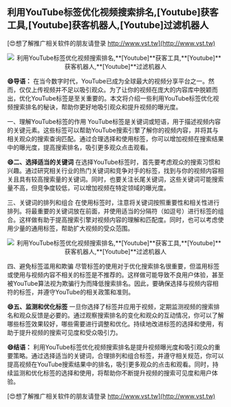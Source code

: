 ## **利用YouTube标签优化视频搜索排名,**[Youtube]**获客工具,**[Youtube]**获客机器人,**[Youtube]**过滤机器人**

[😍想了解推广相关软件的朋友请登录 http://www.vst.tw](http://www.vst.tw)

 <center><img src="https://vst.tw/MP4/tuiguang/png/6.png" alt="利用YouTube标签优化视频搜索排名,**[Youtube]**获客工具,**[Youtube]**获客机器人,**[Youtube]**过滤机器人"></center>

**😄导语：**
在当今数字时代，YouTube已成为全球最大的视频分享平台之一。然而，仅仅上传视频并不足以吸引观众。为了让你的视频在庞大的内容库中脱颖而出，优化YouTube标签是至关重要的。本文将介绍一些利用YouTube标签优化视频搜索排名的秘诀，帮助你更好地吸引观众和提升视频的曝光度。

一、理解YouTube标签的作用
YouTube标签是关键词或短语，用于描述视频内容的关键元素。这些标签可以帮助YouTube搜索引擎了解你的视频内容，并将其与相关观众的搜索查询匹配。通过合理选择和使用标签，你可以增加视频在搜索结果中的曝光度，提高搜索排名，吸引更多观众点击观看。

**😄二、选择适当的关键词**
在选择YouTube标签时，首先要考虑观众的搜索习惯和兴趣。通过研究相关行业的热门关键词和竞争对手的标签，找到与你的视频内容相关且具有较高搜索量的关键词。同时，也要关注长尾关键词，这些关键词可能搜索量不高，但竞争度较低，可以增加视频在特定领域的曝光度。

三、关键词的排列和组合
在使用标签时，注意将关键词按照重要性和相关性进行排列。将最重要的关键词放在前面，并使用适当的分隔符（如逗号）进行标签的组合。这样做有助于提高搜索引擎对视频内容的理解和匹配度。同时，也可以考虑使用少量的通用标签，帮助扩大视频的受众范围。

 <center><img src="https://vst.tw/MP4/tuiguang/png/2.png" alt="利用YouTube标签优化视频搜索排名,**[Youtube]**获客工具,**[Youtube]**获客机器人,**[Youtube]**过滤机器人"></center>

四、避免标签滥用和欺骗
尽管标签的使用对于优化搜索排名很重要，但滥用标签或使用与视频内容不相关的标签是不推荐的。这样做可能导致不良用户体验，甚至被YouTube算法视为欺骗行为而降低搜索排名。因此，要确保选择与视频内容相符的标签，并遵守YouTube的相关政策和准则。

**😄五、监测和优化标签**
一旦你选择了标签并应用于视频，定期监测视频的搜索排名和观众反馈是必要的。通过观察搜索排名的变化和观众的互动情况，你可以了解哪些标签效果较好，哪些需要进行调整和优化。持续地改进标签的选择和使用，有助于提升视频的搜索可见度和受众吸引力。

**😄结语：**
利用YouTube标签优化视频搜索排名是提升视频曝光度和吸引观众的重要策略。通过选择适当的关键词，合理排列和组合标签，并遵守相关规范，你可以提高视频在YouTube搜索结果中的排名，吸引更多观众的点击和观看。同时，持续监测和优化标签的选择和使用，将帮助你不断提升视频的搜索可见度和用户体验。

[😍想了解推广相关软件的朋友请登录 http://www.vst.tw](http://www.vst.tw)



